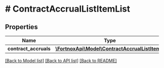 # # ContractAccrualListItemList

## Properties

Name | Type | Description | Notes
------------ | ------------- | ------------- | -------------
**contract_accruals** | [**\FortnoxApi\Model\ContractAccrualListItem[]**](ContractAccrualListItem.md) |  | [optional]

[[Back to Model list]](../../README.md#models) [[Back to API list]](../../README.md#endpoints) [[Back to README]](../../README.md)
